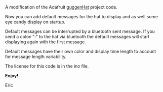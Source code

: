 A modification of the Adafruit [guggenHat](https://learn.adafruit.com/guggenhat-bluetooth-le-wearable-neopixel-marquee-scrolling-led-hat-display/overview "Adafruit guggenHat project") project code.  

Now you can add default messages for the hat to display and as well some eye candy display on startup. 

Default messages can be interrupted by a bluetooth sent message.  If you send a colon ":" to the hat via bluetooth the default messages will start displaying again with the first message.  

Default messages have their own color and display time length to account for message length variability.  

The license for this code is in the ino file. 

**Enjoy!**

Eric
